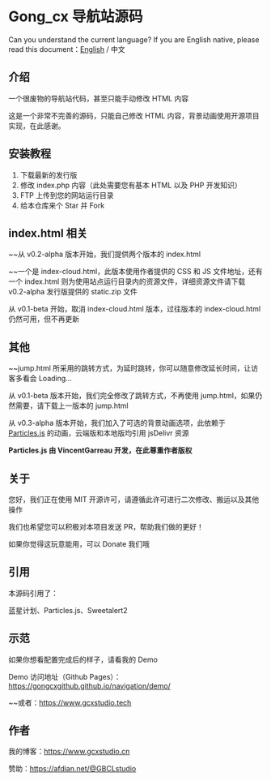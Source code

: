 # Gong_cx 导航站源码

Can you understand the current language? If you are English native, please read this document：[English](https://github.com/Gongcxgithub/navigation/blob/master/README-en.md) / 中文

## 介绍
一个很废物的导航站代码，甚至只能手动修改 HTML 内容

这是一个非常不完善的源码，只能自己修改 HTML 内容，背景动画使用开源项目实现，在此感谢。

## 安装教程
1. 下载最新的发行版
2. 修改 index.php 内容（此处需要您有基本 HTML 以及 PHP 开发知识）
3. FTP 上传到您的网站运行目录
4. 给本仓库来个 Star 并 Fork 

## index.html 相关
~~从 v0.2-alpha 版本开始，我们提供两个版本的 index.html

~~一个是 index-cloud.html，此版本使用作者提供的 CSS 和 JS 文件地址，还有一个 index.html 则为使用站点运行目录内的资源文件，详细资源文件请下载 v0.2-alpha 发行版提供的 static.zip 文件

从 v0.1-beta 开始，取消 index-cloud.html 版本，过往版本的 index-cloud.html 仍然可用，但不再更新

## 其他
~~jump.html 所采用的跳转方式，为延时跳转，你可以随意修改延长时间，让访客多看会 Loading...

从 v0.1-beta 版本开始，我们完全修改了跳转方式，不再使用 jump.html，如果仍然需要，请下载上一版本的 jump.html

从 v0.3-alpha 版本开始，我们加入了可选的背景动画选项，此依赖于 [Particles.js](https://github.com/VincentGarreau/particles.js) 的动画，云端版和本地版均引用 jsDelivr 资源

**Particles.js 由 VincentGarreau 开发，在此尊重作者版权**

## 关于
您好，我们正在使用 MIT 开源许可，请遵循此许可进行二次修改、搬运以及其他操作

我们也希望您可以积极对本项目发送 PR，帮助我们做的更好！

如果你觉得这玩意能用，可以 Donate 我们哦

## 引用

本源码引用了：

蓝星计划、Particles.js、Sweetalert2

## 示范
如果你想看配置完成后的样子，请看我的 Demo

Demo 访问地址（Github Pages）：https://gongcxgithub.github.io/navigation/demo/

~~或者：https://www.gcxstudio.tech

## 作者
我的博客：https://www.gcxstudio.cn

赞助：https://afdian.net/@GBCLstudio
